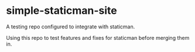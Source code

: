 # simple-staticman-site
A testing repo configured to integrate with staticman.

Using this repo to test features and fixes for staticman before merging them in.
